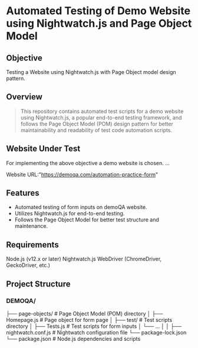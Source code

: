 # Automated Testing of Demo Website using Nightwatch.js and Page Object Model


## Objective
Testing a Website using Nightwatch.js with Page Object model design pattern.


## Overview

>This repository contains automated test scripts for a demo website using Nightwatch.js,
>a popular end-to-end testing framework, and follows the Page Object Model (POM) design
>pattern for better maintainability and readability of test code automation scripts.


## Website Under Test

For implementing the above objective a demo website is chosen.
...

Website URL:"https://demoqa.com/automation-practice-form"


## Features

- Automated testing of form inputs on demoQA website.
- Utilizes Nightwatch.js for end-to-end testing.
- Follows the Page Object Model for better test structure and maintenance.

## Requirements

Node.js (v12.x or later)
Nightwatch.js
WebDriver (ChromeDriver, GeckoDriver, etc.)

## Project Structure

### DEMOQA/



├── page-objects/               # Page Object Model (POM) directory
│   ├── Homepage.js       # Page object for form page
│
├── test/                # Test scripts directory
│   ├── Tests.js      # Test scripts for form inputs
│   └── ...
│
│
├── nightwatch.conf.js    # Nightwatch configuration file
└── package-lock.json          
└── package.json          # Node.js dependencies and scripts

